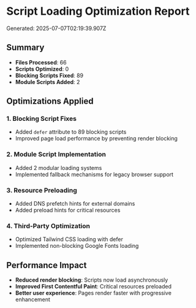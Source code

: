# Script Loading Optimization Report

Generated: 2025-07-07T02:19:39.907Z

## Summary
- **Files Processed**: 66
- **Scripts Optimized**: 0
- **Blocking Scripts Fixed**: 89
- **Module Scripts Added**: 2

## Optimizations Applied

### 1. Blocking Script Fixes
- Added `defer` attribute to 89 blocking scripts
- Improved page load performance by preventing render blocking

### 2. Module Script Implementation
- Added 2 modular loading systems
- Implemented fallback mechanisms for legacy browser support

### 3. Resource Preloading
- Added DNS prefetch hints for external domains
- Added preload hints for critical resources

### 4. Third-Party Optimization
- Optimized Tailwind CSS loading with defer
- Implemented non-blocking Google Fonts loading

## Performance Impact
- **Reduced render blocking**: Scripts now load asynchronously
- **Improved First Contentful Paint**: Critical resources preloaded
- **Better user experience**: Pages render faster with progressive enhancement
